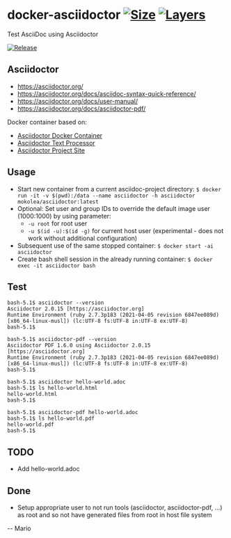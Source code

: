 # docker-asciidoctor [![Size](https://img.shields.io/microbadger/image-size/mokolea/asciidoctor.svg)](https://hub.docker.com/r/mokolea/asciidoctor) [![Layers](https://img.shields.io/microbadger/layers/mokolea/asciidoctor.svg)](https://hub.docker.com/r/mokolea/asciidoctor)

Test AsciiDoc using Asciidoctor

[![Release](https://img.shields.io/github/release/Mokolea/docker-asciidoctor.svg)](https://github.com/Mokolea/docker-asciidoctor/releases)

## Asciidoctor
 - https://asciidoctor.org/
 - https://asciidoctor.org/docs/asciidoc-syntax-quick-reference/
 - https://asciidoctor.org/docs/user-manual/
 - https://asciidoctor.org/docs/asciidoctor-pdf/

Docker container based on:
 - [Asciidoctor Docker Container](https://github.com/asciidoctor/docker-asciidoctor)
 - [Asciidoctor Text Processor](https://github.com/asciidoctor/asciidoctor)
 - [Asciidoctor Project Site](https://github.com/asciidoctor/asciidoctor.org)

## Usage
 - Start new container from a current asciidoc-project directory: `$ docker run -it -v $(pwd):/data --name asciidoctor -h asciidoctor mokolea/asciidoctor:latest`
 - Optional: Set user and group IDs to override the default image user (1000:1000) by using parameter:
    - `-u root` for root user
    - `-u $(id -u):$(id -g)` for current host user (experimental - does not work without additional configuration)
 - Subsequent use of the same stopped container: `$ docker start -ai asciidoctor`
 - Create bash shell session in the already running container: `$ docker exec -it asciidoctor bash`

## Test
```
bash-5.1$ asciidoctor --version
Asciidoctor 2.0.15 [https://asciidoctor.org]
Runtime Environment (ruby 2.7.3p183 (2021-04-05 revision 6847ee089d) [x86_64-linux-musl]) (lc:UTF-8 fs:UTF-8 in:UTF-8 ex:UTF-8)
bash-5.1$ 

bash-5.1$ asciidoctor-pdf --version
Asciidoctor PDF 1.6.0 using Asciidoctor 2.0.15 [https://asciidoctor.org]
Runtime Environment (ruby 2.7.3p183 (2021-04-05 revision 6847ee089d) [x86_64-linux-musl]) (lc:UTF-8 fs:UTF-8 in:UTF-8 ex:UTF-8)
bash-5.1$ 

bash-5.1$ asciidoctor hello-world.adoc 
bash-5.1$ ls hello-world.html 
hello-world.html
bash-5.1$ 

bash-5.1$ asciidoctor-pdf hello-world.adoc 
bash-5.1$ ls hello-world.pdf 
hello-world.pdf
bash-5.1$ 
```

## TODO
 - Add hello-world.adoc

## Done
 - Setup appropriate user to not run tools (asciidoctor, asciidoctor-pdf, ...) as root and so not have generated files from root in host file system

-- Mario

